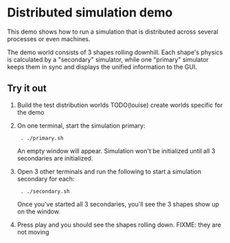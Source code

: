 # Distributed simulation demo

This demo shows how to run a simulation that is distributed across several
processes or even machines.

The demo world consists of 3 shapes rolling downhill. Each shape's physics is
calculated by a "secondary" simulator, while one "primary" simulator keeps them
in sync and displays the unified information to the GUI.

## Try it out

1. Build the test distribution worlds TODO(louise) create worlds specific for the demo

1. On one terminal, start the simulation primary:

        . ./primary.sh

    An empty window will appear. Simulation won't be initialized until all 3
    secondaries are initialized.

1. Open 3 other terminals and run the following to start a simulation secondary for each:

        . ./secondary.sh

    Once you've started all 3 secondaries, you'll see the 3 shapes show up on the window.

1. Press play and you should see the shapes rolling down. FIXME: they are not moving

